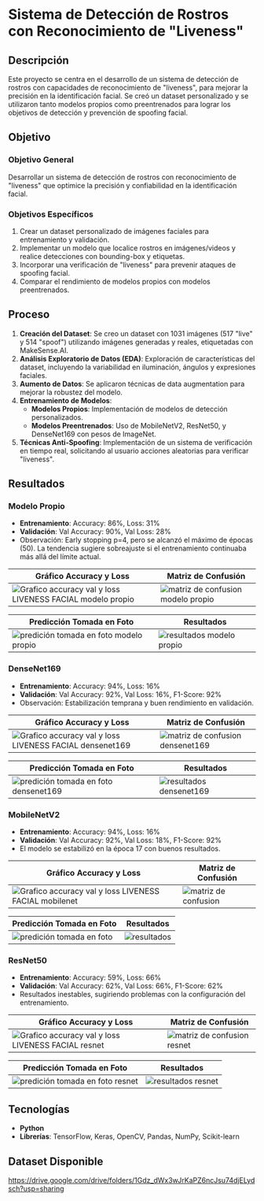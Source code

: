 # Sistema de Detección de Rostros con Reconocimiento de "Liveness"

## Descripción
Este proyecto se centra en el desarrollo de un sistema de detección de rostros con capacidades de reconocimiento de "liveness", para mejorar la precisión en la identificación facial. Se creó un dataset personalizado y se utilizaron tanto modelos propios como preentrenados para lograr los objetivos de detección y prevención de spoofing facial.

## Objetivo

### Objetivo General
Desarrollar un sistema de detección de rostros con reconocimiento de "liveness" que optimice la precisión y confiabilidad en la identificación facial.

### Objetivos Específicos
1. Crear un dataset personalizado de imágenes faciales para entrenamiento y validación.
2. Implementar un modelo que localice rostros en imágenes/videos y realice detecciones con bounding-box y etiquetas.
3. Incorporar una verificación de "liveness" para prevenir ataques de spoofing facial.
4. Comparar el rendimiento de modelos propios con modelos preentrenados.

## Proceso

1. **Creación del Dataset**: Se creo un dataset con 1031 imágenes (517 "live" y 514 "spoof") utilizando imágenes generadas y reales, etiquetadas con MakeSense.AI.
2. **Análisis Exploratorio de Datos (EDA)**: Exploración de características del dataset, incluyendo la variabilidad en iluminación, ángulos y expresiones faciales.
3. **Aumento de Datos**: Se aplicaron técnicas de data augmentation para mejorar la robustez del modelo.
4. **Entrenamiento de Modelos**: 
   - **Modelos Propios**: Implementación de modelos de detección personalizados.
   - **Modelos Preentrenados**: Uso de MobileNetV2, ResNet50, y DenseNet169 con pesos de ImageNet.
5. **Técnicas Anti-Spoofing**: Implementación de un sistema de verificación en tiempo real, solicitando al usuario acciones aleatorias para verificar "liveness".

## Resultados
### Modelo Propio
- **Entrenamiento**: Accuracy: 86%, Loss: 31%
- **Validación**: Val Accuracy: 90%, Val Loss: 28%
- Observación: Early stopping p=4, pero se alcanzó el máximo de épocas (50). La tendencia sugiere sobreajuste si el entrenamiento continuaba más allá del límite actual.

| **Gráfico Accuracy y Loss**               | **Matriz de Confusión**               |
|-------------------------------------------|---------------------------------------|
| ![Grafico accuracy val y loss LIVENESS FACIAL modelo propio](https://github.com/user-attachments/assets/658c7a81-3597-4b64-b3bc-7470bffc8695) | ![matriz de confusion modelo propio](https://github.com/user-attachments/assets/910f5dc3-42ff-4d8c-a87e-a82cd1bbc44f) |

| **Predicción Tomada en Foto**             | **Resultados**                       |
|-------------------------------------------|---------------------------------------|
| ![predición tomada en foto modelo propio](https://github.com/user-attachments/assets/b39a3992-86a5-4c29-a743-0b9e76f8d0c8) | ![resultados modelo propio](https://github.com/user-attachments/assets/12f1248b-8682-4f14-bbc2-4993c7b474f1) |

### DenseNet169
- **Entrenamiento**: Accuracy: 94%, Loss: 16%
- **Validación**: Val Accuracy: 92%, Val Loss: 16%, F1-Score: 92%
- Observación: Estabilización temprana y buen rendimiento en validación.

| **Gráfico Accuracy y Loss**               | **Matriz de Confusión**               |
|-------------------------------------------|---------------------------------------|
| ![Grafico accuracy val y loss LIVENESS FACIAL densenet169](https://github.com/user-attachments/assets/024268d9-02ad-40fd-bac5-cfd9864772ba) | ![matriz de confusion densenet169](https://github.com/user-attachments/assets/71caa34b-b783-4e4e-adfe-186f4ae83f9f) |

| **Predicción Tomada en Foto**             | **Resultados**                       |
|-------------------------------------------|---------------------------------------|
| ![predición tomada en foto densenet169](https://github.com/user-attachments/assets/c43b018e-7976-44c8-b77d-56a79e02eb58) | ![resultados densenet169](https://github.com/user-attachments/assets/e160c6bf-e5e2-44bb-bb5b-e2c5fb698948) |


### MobileNetV2
- **Entrenamiento**: Accuracy: 94%, Loss: 16%
- **Validación**: Val Accuracy: 92%, Val Loss: 18%, F1-Score: 92%
- El modelo se estabilizó en la época 17 con buenos resultados.

| **Gráfico Accuracy y Loss**               | **Matriz de Confusión**               |
|-------------------------------------------|---------------------------------------|
| ![Grafico accuracy val y loss LIVENESS FACIAL mobilenet](https://github.com/user-attachments/assets/45bab8bf-6190-419e-8797-71b374f600b5) | ![matriz de confusion](https://github.com/user-attachments/assets/4897045e-25b0-49d2-8423-7bc85e5a197d) |

| **Predicción Tomada en Foto**             | **Resultados**                       |
|-------------------------------------------|---------------------------------------|
| ![predición tomada en foto](https://github.com/user-attachments/assets/cfa539ce-5981-4977-a770-6e0245f47798) | ![resultados](https://github.com/user-attachments/assets/1a65ebe3-5bef-4e37-b2cd-a74cb4a31096) |


### ResNet50
- **Entrenamiento**: Accuracy: 59%, Loss: 66%
- **Validación**: Val Accuracy: 62%, Val Loss: 66%, F1-Score: 62%
- Resultados inestables, sugiriendo problemas con la configuración del entrenamiento.

| **Gráfico Accuracy y Loss**               | **Matriz de Confusión**               |
|-------------------------------------------|---------------------------------------|
| ![Grafico accuracy val y loss LIVENESS FACIAL resnet](https://github.com/user-attachments/assets/403fe726-2684-473e-ad5f-5e28718f45cb) | ![matriz de confusion resnet](https://github.com/user-attachments/assets/c9433421-5a9d-460a-a4da-d46438b315c6) |

| **Predicción Tomada en Foto**             | **Resultados**                       |
|-------------------------------------------|---------------------------------------|
| ![predición tomada en foto resnet](https://github.com/user-attachments/assets/5dc3e235-89f0-457d-98a9-ddcd26aef6a4) | ![resultados resnet](https://github.com/user-attachments/assets/c0183742-e71c-4718-a512-c2cd463c10f5) |


## Tecnologías
- **Python**
- **Librerías**: TensorFlow, Keras, OpenCV, Pandas, NumPy, Scikit-learn

## Dataset Disponible
https://drive.google.com/drive/folders/1Gdz_dWx3wJrKaPZ6ncJsu74djELydsch?usp=sharing
